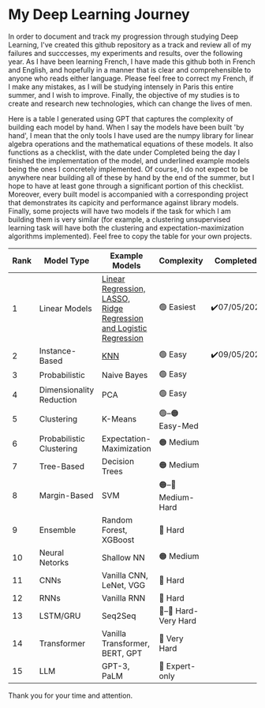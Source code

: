 # My Deep Learning Journey
In order to document and track my progression through studying Deep Learning, I've created this github repository as a track and review all of my failures and succcesses, my experiments and results, over the following year. As I have been learning French, I have made this github both in French and English, and hopefully in a manner that is clear and comprehensible to anyone who reads either language. Please feel free to correct my French, if I make any mistakes, as I will be studying intensely in Paris this entire summer, and I wish to improve. Finally, the objective of my studies is to create and research new technologies, which can change the lives of men. 

Here is a table I generated using GPT that captures the complexity of building each model by hand. When I say the models have been built 'by hand', I mean that the only tools I have used are the numpy library for linear algebra operations and the mathematical equations of these models. It also functions as a checklist, with the date under Completed being the day I finished the implementation of the model, and underlined example models being the ones I concretely implemented. Of course, I do not expect to be anywhere near building all of these by hand by the end of the summer, but I hope to have at least gone through a significant portion of this checklist. Moreover, every built model is accompanied with a corresponding project that demonstrates its capicity and performance against library models. Finally, some projects will have two models if the task for which I am building them is very similar (for example, a clustering unsupervised learning task will have both the clustering and expectation-maximization algorithms implemented). Feel free to copy the table for your own projects.

| Rank  | Model Type | Example Models | Complexity | Completed? |  
| ------------- | ------------- | ------------  | ------------- | -
| 1 | Linear Models  | <ins>Linear Regression, LASSO, Ridge Regression and Logistic Regression</ins> | 🟢 Easiest  | ✔️07/05/2025 |
| 2 | Instance-Based | <ins>KNN</ins>  | 🟢 Easy | ✔️09/05/2025 |
| 3 | Probabilistic | Naive Bayes | 🟢 Easy  |  | 
| 4 | Dimensionality Reduction | PCA | 🟢 Easy  |  | 
| 5 | Clustering  | K-Means | 🟢–🟠 Easy-Med |  | 
| 6 | Probabilistic Clustering  | Expectation-Maximization | 🟠 Medium |  | 
| 7 | Tree-Based | Decision Trees | 🟠 Medium  |  | 
| 8 | Margin-Based  | SVM | 🟠–🔴 Medium-Hard  |  | 
| 9 | Ensemble  | Random Forest, XGBoost | 🔴 Hard  |  | 
| 10 | Neural Netorks  | Shallow NN | 🟠 Medium  |  | 
| 11 | CNNs  | Vanilla CNN, LeNet, VGG| 🔴 Hard  |  | 
| 12 | RNNs  | Vanilla RNN | 🔴 Hard  |  | 
| 13 | LSTM/GRU  | Seq2Seq | 🔴–🚨 Hard-Very Hard  |  | 
| 14 | Transformer  | Vanilla Transformer, BERT, GPT | 🚨 Very Hard  |  | 
| 15 | LLM  | GPT-3, PaLM | 🧠 Expert-only |  | 

Thank you for your time and attention.
